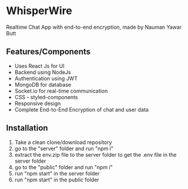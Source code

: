 # WhisperWire
Realtime Chat App with end-to-end encryption, made by Nauman Yawar Butt

## Features/Components
- Uses React Js for UI
- Backend using NodeJs
- Authentication using JWT
- MongoDB for database 
- Socket.io for real-time communication
- CSS - styled-components
- Responsive design
- Complete End-to-End Encryption of chat and user data

## Installation
1. Take a clean clone/download repository
2. go to the "server" folder and run "npm i"
3. extract the env.zip file to the server folder to get the .env file in the server folder
4. go to the "public" folder and run "npm i"
5. run "npm start" in the server folder
6. run "npm start" in the public folder
